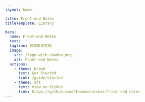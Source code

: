 ```yaml
---
layout: home

title: Front-end Notes
titleTemplate: Library

hero:
  name: Front-end Notes
  text: ''
  tagline: 前端笔记文档
  image:
    src: /logo-with-shadow.png
    alt: Front-end Notes
  actions:
    - theme: brand
      text: Get Started
      link: /guide/started
    - theme: alt
      text: View on GitHub
      link: https://github.com/themusecatcher/front-end-notes
---
```


<script setup>
import { onMounted } from 'vue'
import { fetchVersion } from './.vitepress/utils/fetchVersion'

onMounted(() => {
  fetchVersion()
})
</script>
